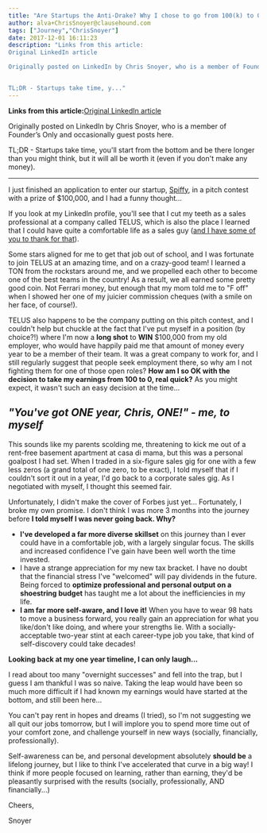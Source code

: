 ```yaml
---
title: "Are Startups the Anti-Drake? Why I chose to go from 100(k) to 0, real quick!"
author: alva+ChrisSnoyer@clausehound.com
tags: ["Journey","ChrisSnoyer"]
date: 2017-12-01 16:11:23
description: "Links from this article:
Original LinkedIn article

Originally posted on LinkedIn by Chris Snoyer, who is a member of Founder’s Only and occasionally guest posts here.


TL;DR - Startups take time, y..."
---
```


**Links from this article:**[Original LinkedIn article](https://www.linkedin.com/pulse/startups-anti-drake-why-i-chose-go-from-100k-0-real-quick-snoyer/)

Originally posted on LinkedIn by Chris Snoyer, who is a member of Founder’s Only and occasionally guest posts here.

TL;DR - Startups take time, you'll start from the bottom and be there longer than you might think, but it will all be worth it (even if you don't make any money).

_______________________________________________________________

I just finished an application to enter our startup, [Spiffy](https://www.withspiffy.com/restaurants/), in a pitch contest with a prize of $100,000, and I had a funny thought...

If you look at my LinkedIn profile, you'll see that I cut my teeth as a sales professional at a company called TELUS, which is also the place I learned that I could have quite a comfortable life as a sales guy ([and I have some of you to thank for that](https://www.linkedin.com/pulse/thought-week-salespeople-suck-its-your-fault-chris-snoyer)).

Some stars aligned for me to get that job out of school, and I was fortunate to join TELUS at an amazing time, and on a crazy-good team! I learned a TON from the rockstars around me, and we propelled each other to become one of the best teams in the country! As a result, we all earned some pretty good coin. Not Ferrari money, but enough that my mom told me to "F off" when I showed her one of my juicier commission cheques (with a smile on her face, of course!).

TELUS also happens to be the company putting on this pitch contest, and I couldn't help but chuckle at the fact that I've put myself in a position (by choice?!) where I'm now a **long shot** to **WIN** $100,000 from my old employer, who would have happily paid me that amount of money every year to be a member of their team. It was a great company to work for, and I still regularly suggest that people seek employment there, so why am I not fighting them for one of those open roles? **How am I so OK with the decision to take my earnings from 100 to 0, real quick?** As you might expect, it wasn't such an easy decision at the time...

## ***"You've got ONE year, Chris, ONE!"** - me, to myself*

This sounds like my parents scolding me, threatening to kick me out of a rent-free basement apartment at casa di mama, but this was a personal goalpost I had set. When I traded in a six-figure sales gig for one with a few less zeros (a grand total of one zero, to be exact), I told myself that if I couldn't sort it out in a year, I'd go back to a corporate sales gig. As I negotiated with myself, I thought this seemed fair.

Unfortunately, I didn't make the cover of Forbes just yet... Fortunately, I broke my own promise. I don't think I was more 3 months into the journey before **I told myself I was never going back. Why?**
- **I've developed a far more diverse skillset** on this journey than I ever could have in a comfortable job, with a largely singular focus. The skills and increased confidence I've gain have been well worth the time invested.
- I have a strange appreciation for my new tax bracket. I have no doubt that the financial stress I've "welcomed" will pay dividends in the future. Being forced to **optimize professional and personal output on a shoestring budget** has taught me a lot about the inefficiencies in my life.
- **I am far more self-aware, and I love it!** When you have to wear 98 hats to move a business forward, you really gain an appreciation for what you like/don't like doing, and where your strengths lie. With a socially-acceptable two-year stint at each career-type job you take, that kind of self-discovery could take decades!

**Looking back at my one year timeline, I can only laugh...**

I read about too many "overnight successes" and fell into the trap, but I guess I am thankful I was so naive. Taking the leap would have been so much more difficult if I had known my earnings would have started at the bottom, and still been here...

You can't pay rent in hopes and dreams (I tried), so I'm not suggesting we all quit our jobs tomorrow, but I will implore you to spend more time out of your comfort zone, and challenge yourself in new ways (socially, financially, professionally).

Self-awareness can be, and personal development absolutely **should be** a lifelong journey, but I like to think I've accelerated that curve in a big way! I think if more people focused on learning, rather than earning, they'd be pleasantly surprised with the results (socially, professionally, AND financially...)

Cheers,

Snoyer